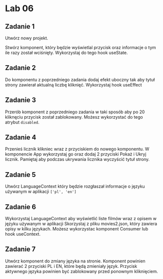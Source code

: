 # Lab 06

## Zadanie 1

Utwórz nowy projekt.

Stwórz komponent, który będzie wyświetlal przycisk oraz informacje o tym ile razy został wciśnięty.
Wykorzystaj do tego hook useState.

## Zadanie 2

Do komponentu z poprzedniego zadania dodaj efekt uboczny tak aby tytuł strony zawierał aktualną liczbę kliknięć. Wykorzystaj hook useEffect

## Zadanie 3

Przerób komponent z poprzedniego zadania w taki sposób aby po 20 kliknęciu przycisk został zablokowany. Możesz wykorzystać do tego atrybut `disabled`.

## Zadanie 4

Przenieś licznik klikniec wraz z przyciskiem do nowego komponentu. W komponencie App wykorzystaj go oraz dodaj 2 przyciski Pokaż i Ukryj licznik.
Pamiętaj aby podczas ukrywania licznika wyczyścić tytuł strony.

## Zadanie 5

Utwórz LanguageContext który będzie rozgłaszał informacje o języku używanym w aplikacji `['pl', 'en']`

## Zadanie 6

Wykorzystaj LanguageContext aby wyświetlić liste filmów wraz z opisem w języku używanym w aplikacji
Skorzystaj z pliku movies2.json, który zawiera opisy w kilku językach. Możesz wykorzystac komponent Consumer lub hook useContext.

## Zadanie 7

Utwórz komponent do zmiany języka na stronie. Komponent powinien zawierać 2 przyciski PL i EN, które będą zmieniały język. Przycisk aktywnego języka powinien być zablokowany przed ponownym kliknięciem.
